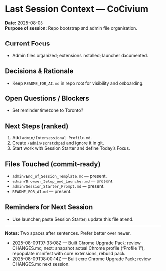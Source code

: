 # Last Session Context — CoCivium

**Date:** 2025-08-08  
**Purpose of session:** Repo bootstrap and admin file organization.  

## Current Focus
- Admin files organized; extensions installed; launcher documented.  

## Decisions & Rationale
- Keep `README_FOR_AI.md` in repo root for visibility and onboarding.  

## Open Questions / Blockers
- Set reminder timezone to Toronto?  

## Next Steps (ranked)
1. Add `admin/Intersessional_Profile.md`.  
2. Create `/admin/scratchpad` and ignore it in git.  
3. Start work with Session Starter and define Today’s Focus.  

## Files Touched (commit-ready)
- `admin/End_of_Session_Template.md` — present.  
- `admin/Browser_Setup_and_Launcher.md` — present.  
- `admin/Session_Starter_Prompt.md` — present.  
- `README_FOR_AI.md` — present.  

## Reminders for Next Session
- Use launcher; paste Session Starter; update this file at end.  

---
**Notes:** Two spaces after sentences.  Prefer better over newer.  
- 2025-08-09T07:33:08Z — Built Chrome Upgrade Pack; review CHANGES.md; next: snapshot actual Chrome profile (“Profile 1”), repopulate manifest with core extensions, rebuild pack.
- 2025-08-09T08:00:14Z — Built core Chrome Upgrade Pack; review CHANGES.md next session.


